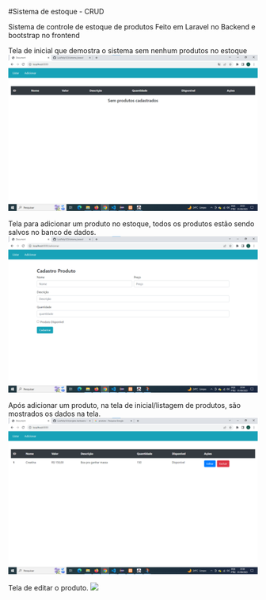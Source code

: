 #Sistema de estoque - CRUD

Sistema de controle de estoque de produtos Feito em Laravel no Backend e bootstrap no frontend 

Tela de inicial que demostra o sistema sem nenhum produtos no estoque
![](/img/img-1.png)

Tela para adicionar um produto no estoque, todos os produtos estão sendo salvos no banco de dados. 
![](/img/img-2.png)

Após adicionar um produto, na tela de inicial/listagem de produtos, são mostrados  os dados na tela. 
![](/img/img-3.png)

Tela de editar o produto.
![](/img/img-4.png)

